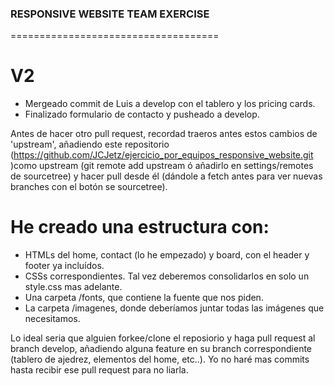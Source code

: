 ### RESPONSIVE WEBSITE TEAM EXERCISE
====================================

# V2

* Mergeado commit de Luis a develop con el tablero y los pricing cards.
* Finalizado formulario de contacto y pusheado a develop.

Antes de hacer otro pull request, recordad traeros antes estos cambios de 'upstream', añadiendo este repositorio (https://github.com/JCJetz/ejercicio_por_equipos_responsive_website.git )como upstream (git remote add upstream ó añadirlo en settings/remotes de sourcetree) y hacer pull desde él (dándole a fetch antes para ver nuevas branches con el botón se sourcetree).




# He creado una estructura con:

* HTMLs del home, contact (lo he empezado) y board, con el header y footer ya incluídos.
* CSSs correspondientes. Tal vez deberemos consolidarlos en solo un style.css mas adelante.
* Una carpeta /fonts, que contiene la fuente que nos piden.
* La carpeta /imagenes, donde deberíamos juntar todas las imágenes que necesitamos.

Lo ideal seria que alguien forkee/clone el reposiorio y haga pull request al branch develop, añadiendo alguna feature en su branch correspondiente (tablero de ajedrez, elementos del home, etc..). 
Yo no haré mas commits hasta recibir ese pull request para no liarla.





